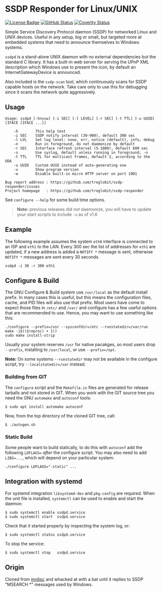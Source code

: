 SSDP Responder for Linux/UNIX
=============================
[![License Badge][]][License] [![GitHub Status][]][GitHub] [![Coverity Status][]][Coverity Scan]

Simple Service Discovery Protocol daemon (SSDP) for networked Linux and
UNIX devices.  Useful in any setup, big or small, but targeted more at
embedded systems that need to announce themselves to Windows systems.

`ssdpd` is a stand-alone UNIX daemon with no external dependencies but
the standard C library.  It has a built-in web server for serving the
UPnP XML description which Windows use to present the icon, by default
an InternetGatewayDevice is announced.

Also included is the `ssdp-scan` tool, which continuously scans for
SSDP capable hosts on the network.  Take care only to use this for
debugging since it scans the network quite aggressively.


Usage
-----

```
Usage: ssdpd [-hnsvw] [-i SEC] [-l LEVEL] [-r SEC] [-t TTL] [-u UUID] [IFACE [IFACE ...]]

    -h        This help text
    -i SEC    SSDP notify interval (30-900), default 300 sec
    -l LVL    Set log level: none, err, notice (default), info, debug
    -n        Run in foreground, do not daemonize by default
    -r SEC    Interface refresh interval (5-1800), default 600 sec
    -s        Use syslog, default unless running in foreground, -n
    -t TTL    TTL for multicast frames, default 2, according to the UDA
    -u UUID   Custom UUID instead of auto-generating one
    -v        Show program version
    -w        Disable built-in micro HTTP server on port 1901

Bug report address : https://github.com/troglobit/ssdp-responder/issues
Project homepage   : https://github.com/troglobit/ssdp-responder
```

See `configure --help` for some build time options.

> **Note:** previous releases did *not* daemonize, you will have to
> update your start scripts to include `-n` as of v1.6


Example
-------

The following example assumes the system `eth0` interface is connected
to an ISP and `eth1` to the LAN.  Every 300 sec the list of addresses
for `eth1` are updated, if a new address is added a `NOTIFY *` message
is sent, otherwise `NOTIFY *` messages are sent every 30 seconds.

```
ssdpd -i 30 -r 300 eth1
```


Configure & Build
-----------------

The GNU Configure & Build system use `/usr/local` as the default install
prefix.  In many cases this is useful, but this means the configuration
files, cache, and PID files will also use that prefix.  Most users have
come to expect those files in `/etc/` and `/var/` and configure has a
few useful options that are recommended to use.  Hence, you may want to
use something like this:

    ./configure --prefix=/usr --sysconfdir=/etc --runstatedir=/var/run
    make -j$(($(nproc) + 1))
    sudo make install-strip

Usually your system reserves `/usr` for native pacakges, so most users
drop `--prefix`, installing to `/usr/local`, or use `--prefix=/opt`.

**Note:** On some systems `--runstatedir` may not be available in the
  configure script, try `--localstatedir=/var` instead.


### Building from GIT

The `configure` script and the `Makefile.in` files are generated for
release tarballs and not stored in GIT.  When you work with the GIT
source tree you need the GNU `automake` and `autoconf` tools:

    $ sudo apt install automake autoconf

Now, from the top directory of the cloned GIT tree, call:

    $ ./autogen.sh


### Static Build

Some people want to build statically, to do this with `autoconf` add the
following `LDFLAGS=` *after* the configure script.  You may also need to
add `LIBS=...`, which will depend on your particular system:

    ./configure LDFLAGS="-static" ...


Integration with systemd
------------------------

For systemd integration `libsystemd-dev` and `pkg-config` are required.
When the unit file is installed, `systemctl` can be used to enable and
start the daemon:

    $ sudo systemctl enable ssdpd.service
    $ sudo systemctl start  ssdpd.service

Check that it started properly by inspecting the system log, or:

    $ sudo systemctl status ssdpd.service

To stop the service:

    $ sudo systemctl stop   ssdpd.service


Origin
------

Cloned from [mrdisc](https://github.com/troglobit/mrdisc) and whacked at
with a bat until it replies to SSDP "MSEARCH *" messages used by Windows.

[License]:         https://en.wikipedia.org/wiki/ISC_license
[License Badge]:   https://img.shields.io/badge/License-ISC-blue.svg
[GitHub]:          https://github.com/troglobit/ssdp-responder/actions/workflows/build.yml/
[GitHub Status]:   https://github.com/troglobit/ssdp-responder/actions/workflows/build.yml/badge.svg
[Coverity Scan]:   https://scan.coverity.com/projects/20496
[Coverity Status]: https://scan.coverity.com/projects/20496/badge.svg
